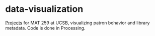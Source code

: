 # data-visualization
[Projects](http://vislab.mat.ucsb.edu/2017.html) for MAT 259 at UCSB, visualizing patron behavior and library metadata.
Code is done in Processing.
